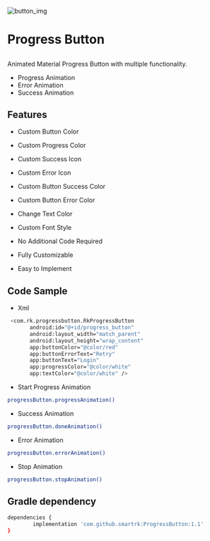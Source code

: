 ![button_img](https://user-images.githubusercontent.com/20436225/115279258-1a00e580-a164-11eb-84ea-cb639f4be457.gif)


# Progress Button
## 

Animated Material Progress Button with multiple functionality.

- Progress Animation
- Error Animation
- Success Animation


## Features
- Custom Button Color
- Custom Progress Color
- Custom Success Icon
- Custom Error Icon
- Custom Button Success Color
- Custom Button Error Color
- Change Text Color
- Custom Font Style

- No Additional Code Required
- Fully Customizable
- Easy to Implement

## Code Sample
 - Xml
  
 ```sh
  <com.rk.progressbutton.RkProgressButton
        android:id="@+id/progress_button"
        android:layout_width="match_parent"
        android:layout_height="wrap_content"
        app:buttonColor="@color/red"
        app:buttonErrorText="Retry"
        app:buttonText="Login"
        app:progressColor="@color/white"
        app:textColor="@color/white" />
```

 * Start Progress Animation  
 ```sh
 progressButton.progressAnimation()
```
* Success Animation
 ```sh
 progressButton.doneAnimation()
```
* Error Animation
 ```sh
 progressButton.errorAnimation()
```
 * Stop Animation
 ```sh
 progressButton.stopAnimation()
```

 


 


## Gradle dependency

```sh
dependencies { 
        implementation 'com.github.smartrk:ProgressButton:1.1' 
}
```
